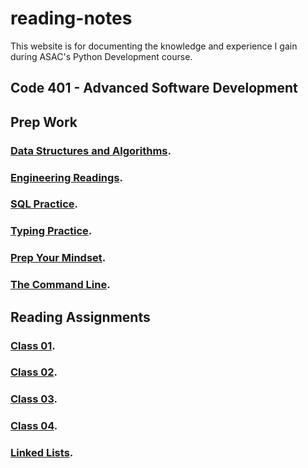 # reading-notes

This website is for documenting the knowledge and experience I gain during ASAC's Python Development course.

## Code 401 - Advanced Software Development

## Prep Work

### [Data Structures and Algorithms](https://github.com/AymanMalkawi122/reading-notes/tree/main/Code%20401/Data%20Structures%20and%20Algorithms).

### [Engineering Readings](https://github.com/AymanMalkawi122/reading-notes/tree/main/Code%20401/Engineering%20Readings).

### [SQL Practice](https://github.com/AymanMalkawi122/reading-notes/tree/main/Code%20401/SQL%20Practice).

### [Typing Practice](https://github.com/AymanMalkawi122/reading-notes/tree/main/Code%20401/Typing%20Practice).

### [Prep Your Mindset](https://github.com/AymanMalkawi122/reading-notes/tree/main/Code%20401/Prep%20Your%20Mindset).

### [The Command Line](https://github.com/AymanMalkawi122/reading-notes/tree/main/Code%20401/The%20Command%20Line).

## Reading Assignments

### [Class 01](https://github.com/AymanMalkawi122/reading-notes/tree/main/Class%20Reading/class01).

### [Class 02](https://github.com/AymanMalkawi122/reading-notes/tree/main/Class%20Reading/class02).

### [Class 03](https://github.com/AymanMalkawi122/reading-notes/tree/main/Class%20Reading/class03).

### [Class 04](https://github.com/AymanMalkawi122/reading-notes/tree/main/Class%20Reading/class04).

### [Linked Lists](https://github.com/AymanMalkawi122/reading-notes/tree/main/Class%20Reading/Linked-lists).
